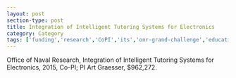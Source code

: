 ```yaml
---
layout: post
section-type: post
title: Integration of Intelligent Tutoring Systems for Electronics
category: Category
tags: ['funding','research','CoPI','its','onr-grand-challenge','education-research','discourse','semantics','nlp']
---
```

Office of Naval Research, Integration of Intelligent Tutoring Systems for Electronics, 2015, Co-PI; PI Art Graesser, $962,272.
